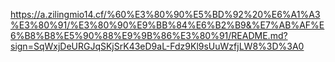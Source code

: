 https://a.zilingmio14.cf/%60%E3%80%90%E5%BD%92%20%E6%A1%A3%E3%80%91/%E3%80%90%E9%BB%84%E6%B2%B9&%E7%AB%AF%E6%B8%B8%E5%90%88%E9%9B%86%E3%80%91/README.md?sign=SqWxjDeURGJqSKjSrK43eD9aL-Fdz9Kl9sUuWzfjLW8%3D%3A0
